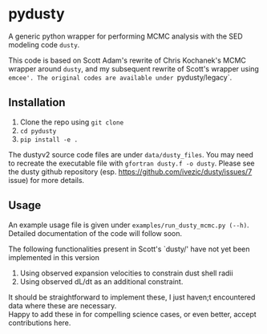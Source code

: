 # pydusty
A generic python wrapper for performing MCMC analysis with the SED modeling code `dusty`.

This code is based on Scott Adam's rewrite of Chris Kochanek's MCMC wrapper around `dusty`, and my subsequent rewrite of Scott's wrapper using `emcee'. The original codes are available under `pydusty/legacy`.

## Installation
1. Clone the repo using `git clone`
2. `cd pydusty`
3. `pip install -e .`

The dustyv2 source code files are under `data/dusty_files`. You may need to recreate the executable file with `gfortran dusty.f -o dusty`. Please see the dusty github repository (esp. https://github.com/ivezic/dusty/issues/7 issue) for more details.

## Usage
An example usage file is given under `examples/run_dusty_mcmc.py (--h)`. Detailed documentation of the code will follow soon.

The following functionalities present in Scott's `dusty/' have not yet been implemented in this version
1. Using observed expansion velocities to constrain dust shell radii
2. Using observed dL/dt as an additional constraint.

It should be straightforward to implement these, I just haven;t encountered data where these are necessary. <br>
Happy to add these in for compelling science cases, or even better, accept contributions here.
